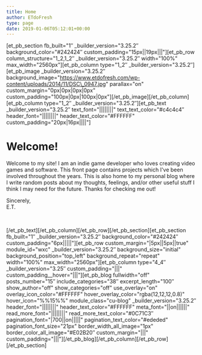 ```yaml
---
title: Home
author: ETdoFresh
type: page
date: 2019-01-06T05:12:01+00:00
---
```

\[et\_pb\_section fb\_built="1&#8243; \_builder\_version="3.25.2&#8243; background\_color="#242424&#8243; custom\_padding="15px||19px|||"\]\[et\_pb\_row column\_structure="1\_2,1\_2&#8243; \_builder\_version="3.25.2&#8243; width="100%" max\_width="2560px"\]\[et\_pb\_column type="1\_2&#8243; \_builder\_version="3.25.2&#8243;\]\[et\_pb\_image \_builder\_version="3.25.2&#8243; background\_image="https://www.etdofresh.com/wp-content/uploads/2014/11/DSC\_0947.jpg" parallax="on" custom\_margin="0px|0px|0px|0px" custom\_padding="100px|0px|100px|0px"\]\[/et\_pb\_image\]\[/et\_pb\_column\]\[et\_pb\_column type="1\_2&#8243; \_builder\_version="3.25.2&#8243;\]\[et\_pb\_text \_builder\_version="3.25.2&#8243; text\_font="||||||||" text\_text\_color="#c4c4c4&#8243; header\_font="||||||||" header\_text\_color="#FFFFFF" custom\_padding="20px|16px||||"\]

<div id="comp-k0e3qaxc5" class="txtNew" data-packed="true">
  <h1 class="font_4">
    <span class="color_18">Welcome!</span>
  </h1>
</div>

<div id="comp-k0e3qaxc6" class="txtNew" data-packed="true">
  <p class="font_7">
    Welcome to my site! I am an indie game developer who loves creating video games and software. This front page contains projects which I've been involved throughout the years. This is also home to my personal blog where I write random posts about my thoughts, feelings, and/or other useful stuff I think I may need for the future. Thanks for checking me out!
  </p>
  
  <p>
    Sincerely,<br />E.T.
  </p>
</div>

<div id="comp-k0e3qaxc7" class="txtNew" data-packed="true">
   
</div>

\[/et\_pb\_text\]\[/et\_pb\_column\]\[/et\_pb\_row\]\[/et\_pb\_section\]\[et\_pb\_section fb\_built="1&#8243; \_builder\_version="3.25.2&#8243; background\_color="#242424&#8243; custom\_padding="6px|||||"\]\[et\_pb\_row custom\_margin="|5px||5px||true" module\_id="wxc" \_builder\_version="3.25.2&#8243; background\_size="initial" background\_position="top\_left" background\_repeat="repeat" width="100%" max\_width="2560px"\]\[et\_pb\_column type="4\_4&#8243; \_builder\_version="3.25&#8243; custom\_padding="|||" custom\_padding\_\_hover="|||"\]\[et\_pb\_blog fullwidth="off" posts\_number="15&#8243; include\_categories="38&#8243; excerpt\_length="100&#8243; show\_author="off" show\_categories="off" use\_overlay="on" overlay\_icon\_color="#FFFFFF" hover\_overlay\_color="rgba(12,12,12,0.8)" hover\_icon="%%15%%" module\_class="cu-blog" \_builder\_version="3.25.2&#8243; header\_font="||||||||" header\_text\_color="#FFFFFF" meta\_font="||on||||||" read\_more\_font="||||||||" read\_more\_text\_color="#0C71C3&#8243; pagination\_font="|700||on|||||" pagination\_text\_color="#ededed" pagination\_font\_size="21px" border\_width\_all\_image="1px" border\_color\_all\_image="#E02B20&#8243; custom\_margin="|||" custom\_padding="|||"\]\[/et\_pb\_blog\]\[/et\_pb\_column\]\[/et\_pb\_row\]\[/et\_pb_section\]